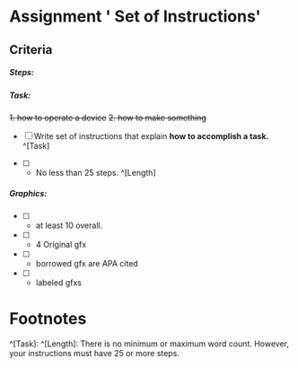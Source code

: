 # Assignment  ' Set of Instructions' 


## Criteria
#####  Steps:
##### Task:
~~1.	how to operate a device~~ 
~~2.	how to make something~~
- [ ] Write set of instructions that explain **how to accomplish a task.** ^[Task]

- [ ] - No less than 25 steps. ^[Length]

##### Graphics:
- [ ] 	-	at least 10 overall.
- [ ] 	-	4 Original gfx
- [ ] 	- borrowed gfx are APA cited
- [ ] 	- labeled gfxs

# Footnotes

^[Task]: 
^[Length]: There is no minimum or maximum word count. However, your instructions must have 25 or more steps.

<!--stackedit_data:
eyJoaXN0b3J5IjpbMTU3MDU0NTMyOV19
-->